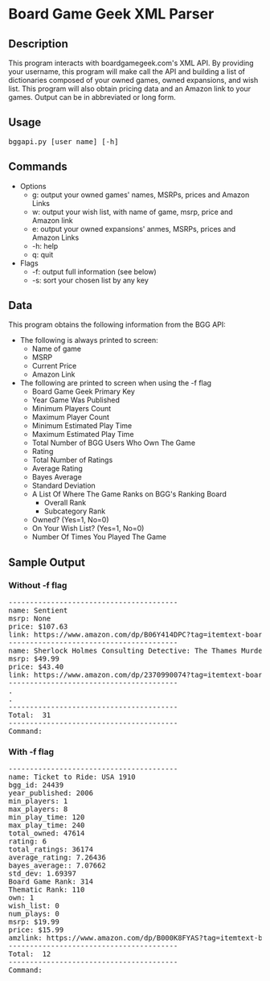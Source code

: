 # Board Game Geek XML Parser
## Description
This program interacts with boardgamegeek.com's XML API.  By providing your username, this program will make call the API and building a list of dictionaries composed of your owned games, owned expansions, and wish list.  This program will also obtain pricing data and an Amazon link to your games.  Output can be in abbreviated or long form.
## Usage
<pre>bggapi.py [user name] [-h]</pre>
## Commands
- Options
  - g: output your owned games' names, MSRPs, prices and Amazon Links
  - w: output your wish list, with name of game, msrp, price and Amazon link
  - e: output your owned expansions' anmes, MSRPs, prices and Amazon Links
  - -h: help
  - q: quit
- Flags
  - -f: output full information (see below)
  - -s: sort your chosen list by any key
## Data
This program obtains the following information from the BGG API:<br>
- The following is always printed to screen:
  - Name of game
  - MSRP
  - Current Price
  - Amazon Link
- The following are printed to screen when using the -f flag
  - Board Game Geek Primary Key
  - Year Game Was Published
  - Minimum Players Count
  - Maximum Player Count
  - Minimum Estimated Play Time
  - Maximum Estimated Play Time
  - Total Number of BGG Users Who Own The Game
  - Rating
  - Total Number of Ratings
  - Average Rating
  - Bayes Average
  - Standard Deviation
  - A List Of Where The Game Ranks on BGG's Ranking Board
    - Overall Rank
    - Subcategory Rank
  - Owned? (Yes=1, No=0)
  - On Your Wish List? (Yes=1, No=0)
  - Number Of Times You Played The Game
## Sample Output
### Without -f flag
<pre>----------------------------------------
name: Sentient
msrp: None
price: $107.63
link: https://www.amazon.com/dp/B06Y414DPC?tag=itemtext-boardgamegeek-20&linkCode=ogi&th=1&psc=1
----------------------------------------
name: Sherlock Holmes Consulting Detective: The Thames Murders & Other Cases
msrp: $49.99
price: $43.40
link: https://www.amazon.com/dp/2370990074?tag=itemtext-boardgamegeek-20&linkCode=ogi&th=1&psc=1
----------------------------------------
.
.
----------------------------------------
Total:  31
----------------------------------------
Command:</pre>
### With -f flag
<pre>
----------------------------------------
name: Ticket to Ride: USA 1910
bgg_id: 24439
year_published: 2006
min_players: 1
max_players: 8
min_play_time: 120
max_play_time: 240
total_owned: 47614
rating: 6
total_ratings: 36174
average_rating: 7.26436
bayes_average:: 7.07662
std_dev: 1.69397
Board Game Rank: 314
Thematic Rank: 110
own: 1
wish_list: 0
num_plays: 0
msrp: $19.99
price: $15.99
amzlink: https://www.amazon.com/dp/B000K8FYAS?tag=itemtext-boardgamegeek-20&linkCode=ogi&th=1&psc=1
----------------------------------------
Total:  12
----------------------------------------
Command:</pre>

